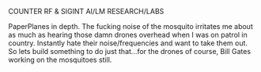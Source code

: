 COUNTER RF & SIGINT AI/LM RESEARCH/LABS


PaperPlanes in depth. The fucking noise of the mosquito irritates me about as much as hearing those damn drones overhead when I was on patrol in country. 
Instantly hate their noise/frequencies and want to take them out. So lets build something to do just that...for the drones of course, Bill Gates working on the mosquitoes still.
